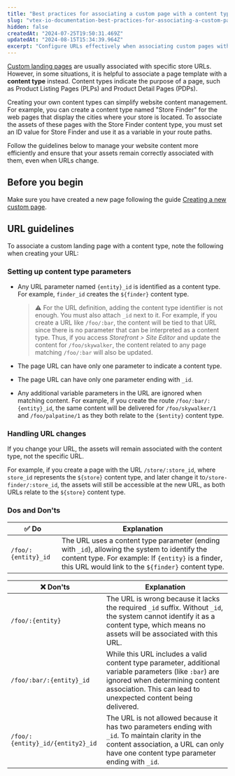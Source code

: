 ```yaml
---
title: "Best practices for associating a custom page with a content type"
slug: "vtex-io-documentation-best-practices-for-associating-a-custom-page-with-a-content-type"
hidden: false
createdAt: "2024-07-25T19:50:31.469Z"
updatedAt: "2024-08-15T15:34:39.964Z"
excerpt: "Configure URLs effectively when associating custom pages with content types."
---
```


[Custom landing pages](https://developers.vtex.com/docs/guides/vtex-io-documentation-creating-a-new-custom-page) are usually associated with specific store URLs. However, in some situations, it is helpful to associate a page template with a **content type** instead. Content types indicate the purpose of a page, such as Product Listing Pages (PLPs) and Product Detail Pages (PDPs).

Creating your own content types can simplify website content management. For example, you can create a content type named "Store Finder" for the web pages that display the cities where your store is located. To associate the assets of these pages with the Store Finder content type, you must set an ID value for Store Finder and use it as a variable in your route paths.

Follow the guidelines below to manage your website content more efficiently and ensure that your assets remain correctly associated with them, even when URLs change.

## Before you begin

Make sure you have created a new page following the guide [Creating a new custom page](https://developers.vtex.com/docs/guides/vtex-io-documentation-creating-a-new-custom-page).

## URL guidelines

To associate a custom landing page with a content type, note the following when creating your URL:

### Setting up content type parameters

- Any URL parameter named `{entity}_id` is identified as a content type. For example, `finder_id` creates the `${finder}` content type.

  > ⚠️ For the URL definition, adding the content type identifier is not enough. You must also attach `_id` next to it. For example, if you create a URL like `/foo/:bar`, the content will be tied to that URL since there is no parameter that can be interpreted as a content type. Thus, if you access _Storefront > Site Editor_ and update the content for `/foo/skywalker`, the content related to any page matching `/foo/:bar` will also be updated.

- The page URL can have only one parameter to indicate a content type.
- The page URL can have only one parameter ending with `_id`.
- Any additional variable parameters in the URL are ignored when matching content. For example, if you create the route `/foo/:bar/:{entity}_id`, the same content will be delivered for `/foo/skywalker/1` and `/foo/palpatine/1` as they both relate to the `{$entity}` content type.

### Handling URL changes

If you change your URL, the assets will remain associated with the content type, not the specific URL.

For example, if you create a page with the URL `/store/:store_id`, where `store_id` represents the `${store}` content type, and later change it to`/store-finder/:store_id`, the assets will still be accessible at the new URL, as both URLs relate to the `${store}` content type.

### Dos and Don'ts

| ✅ Do |  Explanation |
| - | - |
| `/foo/:{entity}_id` | The URL uses a content type parameter (ending with `_id`), allowing the system to identify the content type. For example: If `{entity}` is a finder, this URL would link to the `${finder}` content type. |

| ❌ Don'ts | Explanation |
| - | - |
| `/foo/:{entity}`| The URL is wrong because it lacks the required `_id` suffix. Without `_id`, the system cannot identify it as a content type, which means no assets will be associated with this URL.                                           |
| `/foo/:bar/:{entity}_id`| While this URL includes a valid content type parameter, additional variable parameters (like `:bar`) are ignored when determining content association. This can lead to unexpected content being delivered. |
| `/foo/:{entity}_id/{entity2}_id`| The URL is not allowed because it has two parameters ending with `_id`. To maintain clarity in the content association, a URL can only have one content type parameter ending with `_id`. |